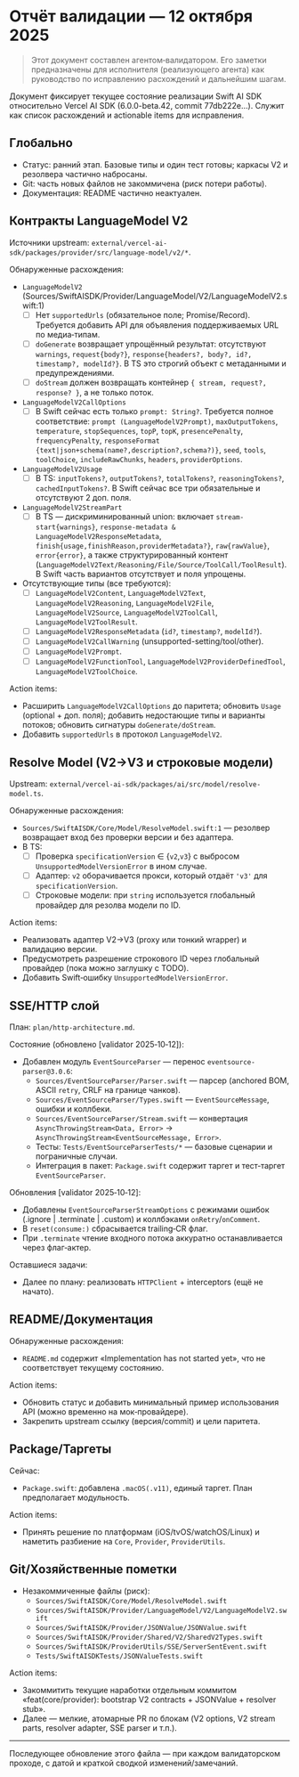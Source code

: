 # Отчёт валидации — 12 октября 2025

> Этот документ составлен агентом‑валидатором. Его заметки предназначены для исполнителя (реализующего агента) как руководство по исправлению расхождений и дальнейшим шагам.

Документ фиксирует текущее состояние реализации Swift AI SDK относительно Vercel AI SDK (6.0.0-beta.42, commit 77db222e…). Служит как список расхождений и actionable items для исправления.

## Глобально
- Статус: ранний этап. Базовые типы и один тест готовы; каркасы V2 и резолвера частично набросаны.
- Git: часть новых файлов не закоммичена (риск потери работы).
- Документация: README частично неактуален.

## Контракты LanguageModel V2

Источники upstream: `external/vercel-ai-sdk/packages/provider/src/language-model/v2/*`.

Обнаруженные расхождения:
- `LanguageModelV2` (Sources/SwiftAISDK/Provider/LanguageModel/V2/LanguageModelV2.swift:1)
  - [ ] Нет `supportedUrls` (обязательное поле; Promise/Record). Требуется добавить API для объявления поддерживаемых URL по медиа‑типам.
  - [ ] `doGenerate` возвращает упрощённый результат: отсутствуют `warnings`, `request{body?}`, `response{headers?, body?, id?, timestamp?, modelId?}`. В TS это строгий объект с метаданными и предупреждениями.
  - [ ] `doStream` должен возвращать контейнер `{ stream, request?, response? }`, а не только поток.
- `LanguageModelV2CallOptions`
  - [ ] В Swift сейчас есть только `prompt: String?`. Требуется полное соответствие: `prompt (LanguageModelV2Prompt)`, `maxOutputTokens`, `temperature`, `stopSequences`, `topP`, `topK`, `presencePenalty`, `frequencyPenalty`, `responseFormat {text|json+schema(name?,description?,schema?)}`, `seed`, `tools`, `toolChoice`, `includeRawChunks`, `headers`, `providerOptions`.
- `LanguageModelV2Usage`
  - [ ] В TS: `inputTokens?`, `outputTokens?`, `totalTokens?`, `reasoningTokens?`, `cachedInputTokens?`. В Swift сейчас все три обязательные и отсутствуют 2 доп. поля.
- `LanguageModelV2StreamPart`
  - [ ] В TS — дискриминированный union: включает `stream-start{warnings}`, `response-metadata & LanguageModelV2ResponseMetadata`, `finish{usage,finishReason,providerMetadata?}`, `raw{rawValue}`, `error{error}`, а также структурированный контент (`LanguageModelV2Text/Reasoning/File/Source/ToolCall/ToolResult`). В Swift часть вариантов отсутствует и поля упрощены.
- Отсутствующие типы (все требуются):
  - [ ] `LanguageModelV2Content`, `LanguageModelV2Text`, `LanguageModelV2Reasoning`, `LanguageModelV2File`, `LanguageModelV2Source`, `LanguageModelV2ToolCall`, `LanguageModelV2ToolResult`.
  - [ ] `LanguageModelV2ResponseMetadata` (`id?`, `timestamp?`, `modelId?`).
  - [ ] `LanguageModelV2CallWarning` (unsupported-setting/tool/other).
  - [ ] `LanguageModelV2Prompt`.
  - [ ] `LanguageModelV2FunctionTool`, `LanguageModelV2ProviderDefinedTool`, `LanguageModelV2ToolChoice`.

Action items:
- Расширить `LanguageModelV2CallOptions` до паритета; обновить `Usage` (optional + доп. поля);
  добавить недостающие типы и варианты потоков; обновить сигнатуры `doGenerate/doStream`.
- Добавить `supportedUrls` в протокол `LanguageModelV2`.

## Resolve Model (V2→V3 и строковые модели)

Upstream: `external/vercel-ai-sdk/packages/ai/src/model/resolve-model.ts`.

Обнаруженные расхождения:
- `Sources/SwiftAISDK/Core/Model/ResolveModel.swift:1` — резолвер возвращает вход без проверки версии и без адаптера.
- В TS:
  - [ ] Проверка `specificationVersion` ∈ {`v2`,`v3`} с выбросом `UnsupportedModelVersionError` в ином случае.
  - [ ] Адаптер: `v2` оборачивается прокси, который отдаёт `'v3'` для `specificationVersion`.
  - [ ] Строковые модели: при `string` используется глобальный провайдер для резолва модели по ID.

Action items:
- Реализовать адаптер V2→V3 (proxy или тонкий wrapper) и валидацию версии.
- Предусмотреть разрешение строкового ID через глобальный провайдер (пока можно заглушку с TODO).
- Добавить Swift‑ошибку `UnsupportedModelVersionError`.

## SSE/HTTP слой

План: `plan/http-architecture.md`.

Состояние (обновлено [validator 2025‑10‑12]):
- Добавлен модуль `EventSourceParser` — перенос `eventsource-parser@3.0.6`:
  - `Sources/EventSourceParser/Parser.swift` — парсер (anchored BOM, ASCII `retry`, CRLF на границе чанков).
  - `Sources/EventSourceParser/Types.swift` — `EventSourceMessage`, ошибки и коллбеки.
  - `Sources/EventSourceParser/Stream.swift` — конвертация `AsyncThrowingStream<Data, Error>` → `AsyncThrowingStream<EventSourceMessage, Error>`.
  - Тесты: `Tests/EventSourceParserTests/*` — базовые сценарии и пограничные случаи.
  - Интеграция в пакет: `Package.swift` содержит таргет и тест‑таргет `EventSourceParser`.

Обновления [validator 2025‑10‑12]:
- Добавлены `EventSourceParserStreamOptions` с режимами ошибок (.ignore | .terminate | .custom) и коллбэками `onRetry`/`onComment`.
- В `reset(consume:)` сбрасывается trailing‑CR флаг.
- При `.terminate` чтение входного потока аккуратно останавливается через флаг‑актер.

Оставшиеся задачи:
- Далее по плану: реализовать `HTTPClient` + interceptors (ещё не начато).

## README/Документация

Обнаруженные расхождения:
- `README.md` содержит «Implementation has not started yet», что не соответствует текущему состоянию.

Action items:
- Обновить статус и добавить минимальный пример использования API (можно временно на мок‑провайдере).
- Закрепить upstream ссылку (версия/commit) и цели паритета.

## Package/Таргеты

Сейчас:
- `Package.swift`: добавлена `.macOS(.v11)`, единый таргет. План предполагает модульность.

Action items:
- Принять решение по платформам (iOS/tvOS/watchOS/Linux) и наметить разбиение на `Core`, `Provider`, `ProviderUtils`.

## Git/Хозяйственные пометки

- Незакоммиченные файлы (риск):
  - `Sources/SwiftAISDK/Core/Model/ResolveModel.swift`
  - `Sources/SwiftAISDK/Provider/LanguageModel/V2/LanguageModelV2.swift`
  - `Sources/SwiftAISDK/Provider/JSONValue/JSONValue.swift`
  - `Sources/SwiftAISDK/Provider/Shared/V2/SharedV2Types.swift`
  - `Sources/SwiftAISDK/ProviderUtils/SSE/ServerSentEvent.swift`
  - `Tests/SwiftAISDKTests/JSONValueTests.swift`

Action items:
- Закоммитить текущие наработки отдельным коммитом «feat(core/provider): bootstrap V2 contracts + JSONValue + resolver stub».
- Далее — мелкие, атомарные PR по блокам (V2 options, V2 stream parts, resolver adapter, SSE parser и т.п.).

---

Последующее обновление этого файла — при каждом валидаторском проходе, с датой и краткой сводкой изменений/замечаний.
